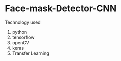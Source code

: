 # Face-mask-Detector-CNN
Technology used
 1. python
 2. tensorflow
 3. openCV
 4. keras   
 5. Transfer Learning
